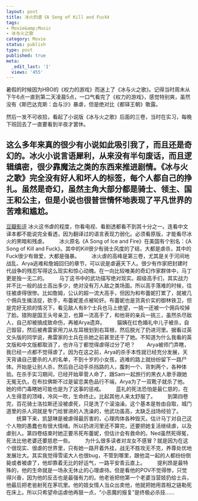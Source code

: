 ```yaml
---
layout: post
title: 冰火的虐《A Song of Kill and Fuck》
tags:
- Movie&amp;Music
- 冰与火之歌
category: Movie
status: publish
type: post
published: true
meta:
  _edit_last: '1'
  views: '455'
---
```

暑假的时候因为HBO的《权力的游戏》而迷上了《冰与火之歌》。记得当时周末从下午6点一直到第二天凌晨5点，一口气看完了《权力的游戏》，感觉特别爽，虽然没有《斯巴达克斯：血与沙》暴虐，但是绝对比《都铎王朝》敢露。

然后一发不可收拾，看起了小说版《冰与火之歌》后面的三卷，当时在实习，每晚下班回去了一直要看到半夜才罢休。

这么多年来真的很少有小说如此吸引我了，而且还是奇幻的。冰火小说言语犀利，从来没有半句废话，而且逻辑缜密，很少靠魔法之类的东西来推进剧情。《冰与火之歌》完全没有好人和坏人的标签，每个人都自己的挣扎。虽然是奇幻，虽然主角大部分都是骑士、领主、国王和公主，但是小说也很普世情怀地表现了平凡世界的苦难和尴尬。
<img src="http://img3.douban.com/view/photo/photo/public/p896064368.jpg" alt="" />
----------------------------------------------------------------------  
<a href="http://movie.douban.com/review/4991427/">  豆瓣影评</a>
     冰火这书虐的程度，你看电视、看剧透都看不到其十分之一。连看中文译本都不能说完全看透，因为翻译过的语言表现力弱化。必须看原版，才能看尽冰火的黑暗和残虐。 
　　冰火原名《A Song of Ice and Fire》在美国有个别名：《A Song of Kill and Fuck》。其中的Kill很少有骑士风度的了结，大都是虐杀，其中的Fuck很少有做爱，大都是强暴。 
　　冰火虐的高峰是第三卷，尤其是关于河间地战乱、Arya逃难和詹姆回归的章节，可以说是虐遍天下人。很少有作家把封建时代战争的残忍写得这么现实和惊心动魄。在一向比较唯美的奇幻作家群体中，马丁更是独一无二的。 
　　马丁这书中的武功描写绝对现实。超级高手们，其实战力并不比一般的战士高出多少，绝对没有万人敌之类场面。所以高手落难的时候，往往被虐得很惨。比如詹姆，公认的超一流大高手，但因为和布蕾妮打累了，就被几个佣兵生擒活捉，砍手，布蕾妮差点被轮奸。布蕾妮也是货真价实的御林铁卫，但是完好无损的情况下，看见敌人有8个士兵也马上绝望，一挑一还被一个佣兵咬掉了脸。猎狗是国王头号亲卫，也算一流高手了，和他哥的亲兵一挑三，虽然杀尽敌人，自己却被搞成致命伤，再被Arya遗弃。 
　　猫姨在红色婚礼中儿子被杀，自己毁容，然后被弗雷家用刀从左耳根划到右耳根，然后脱光了扔进河里。据看过英文头版的同学说，弗雷家的士兵在杀她之前甚至还干了她。不知道为什么我看的英文版和中文版都取消了，也许马丁都觉得虐得过分了吧？ <!--more-->
　　Arya被师门弄瞎，我已经一点都不觉得虐了。因为在这之前，Arya的杀手本性就已经充分发展，天天背诵自己要杀的人的名单，不到十岁的小女孩，逃难的路上就纷纷留下一路尸体。开始是让别人杀，然后自己动手杀挡路的人，腹刺一个、背刺两个，各种体验。在杀手实习期间，已经开始草菅人命了，跟Sam一起旅行的黑衣人歌手跟她无冤无仇，在布拉佛斯不过是留恋美色品行不端，Arya为了一双靴子就杀了他。她的师门毒瞎她可能也是为了这事的惩戒。 
　　蓝礼的死法恐怕是最仁慈的，在人生得意的顶峰，冷风一吹，生命终止。比起其他人来太舒服了。 
　　到第四卷完，百花骑士洛拉斯还没被虐死，只是洗了个滚油澡。这个基本是咎由自取，城门道里的杀人洞就是专门给冒进的人洗澡的，他武功虽高，太缺乏战场经验了。 
　　统算下来，凯瑟琳是被虐得最厉害的，心理肉体各种毁灭。估计马丁对自己这个人物的愚蠢也有很大情绪。所以扔进河里还不算完，还要把她复活继续虐，以及虐别人。第四卷结束时她正要吊死布蕾妮，但估计会有救命的。Ned虽然死得冤，死法比他老婆还要慈悲一些。 
　　为什么很多读者对龙女不感冒？就是因为在这个很现实、很虐的世界里，只有她一路开着外挂，战无不胜攻无不克，养尊处优地发展壮大。其实我觉得雪诺大人也很bug，不管到哪里，跟他混一起的人都纷纷倒毙或者被虐了，他却靠着无比的好运气，一路平安青云直上。 
　　提利昂是最特殊的，他的生命就是一场永无休止的心理虐待。但是看他的POV不觉得惨，只觉得兴奋，因为他的反击也是最强有力的。他老爸把他第一个老婆当营妓扔给士兵，他最后把老爸射死在茅坑里。他的妓女情人当众出卖他，他就把她用首相之链勒死在床上。所以只希望命运虐他再狠一点，“小恶魔的报复”是终极必杀技......
